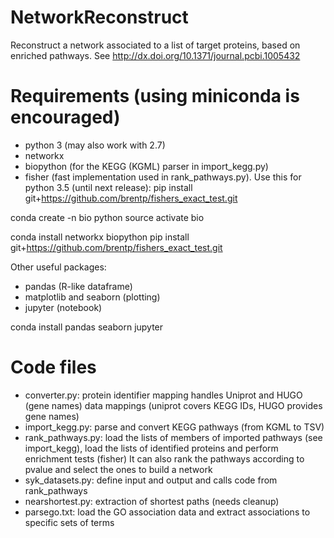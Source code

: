 NetworkReconstruct
==================

Reconstruct a network associated to a list of target proteins, based on enriched pathways.
See http://dx.doi.org/10.1371/journal.pcbi.1005432


Requirements (using miniconda is encouraged)
============================================


* python 3 (may also work with 2.7)
* networkx
* biopython (for the KEGG (KGML) parser in import_kegg.py)
* fisher (fast implementation used in rank_pathways.py). Use this for python 3.5 (until next release):
  pip install git+https://github.com/brentp/fishers_exact_test.git


conda create -n bio python
source activate bio

conda install networkx biopython
pip install git+https://github.com/brentp/fishers_exact_test.git


Other useful packages:

* pandas (R-like dataframe)
* matplotlib and seaborn (plotting)
* jupyter (notebook)


conda install pandas seaborn jupyter



Code files
==========

* converter.py: protein identifier mapping handles Uniprot and HUGO (gene names) data mappings (uniprot covers KEGG IDs, HUGO provides gene names)
* import_kegg.py: parse and convert KEGG pathways (from KGML to TSV)
* rank_pathways.py: load the lists of members of imported pathways (see import_kegg),
  load the lists of identified proteins and perform enrichment tests (fisher)
  It can also rank the pathways according to pvalue and select the ones to build a network
* syk_datasets.py: define input and output and calls code from rank_pathways
* nearshortest.py: extraction of shortest paths (needs cleanup)
* parsego.txt: load the GO association data and extract associations to specific sets of terms

